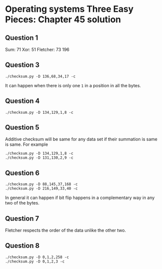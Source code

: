 # Operating systems Three Easy Pieces: Chapter 45 solution

## Question 1

Sum: 71
Xor: 51
Fletcher: 73 196

## Question 3

`./checksum.py -D 136,68,34,17 -c`

It can happen when there is only one `1` in a position in all the bytes.

## Question 4

`./checksum.py -D 134,129,1,8 -c`

## Question 5

Additive checksum will be same for any data set if their summation is same is same. For example

```
./checksum.py -D 134,129,1,8 -c
./checksum.py -D 131,130,2,9 -c
```

## Question 6

```
./checksum.py -D 88,145,37,168 -c
./checksum.py -D 216,149,33,40 -c
```

In general it can happen if bit flip happens in a complementary way in any two of the bytes.

## Question 7

Fletcher respects the order of the data unlike the other two.

## Question 8

```
./checksum.py -D 0,1,2,258 -c
./checksum.py -D 0,1,2,3 -c
```
